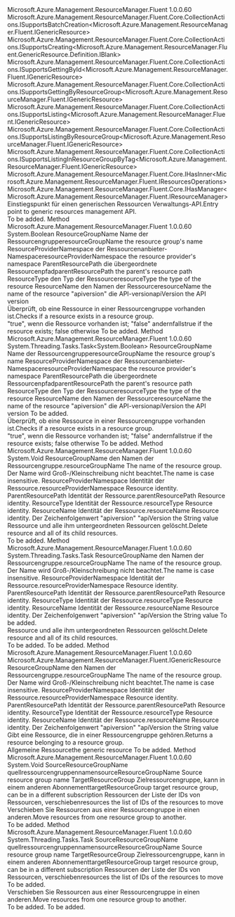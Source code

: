 <Type Name="IGenericResources" FullName="Microsoft.Azure.Management.ResourceManager.Fluent.IGenericResources">
  <TypeSignature Language="C#" Value="public interface IGenericResources : Microsoft.Azure.Management.ResourceManager.Fluent.Core.CollectionActions.ISupportsBatchCreation&lt;Microsoft.Azure.Management.ResourceManager.Fluent.IGenericResource&gt;, Microsoft.Azure.Management.ResourceManager.Fluent.Core.CollectionActions.ISupportsCreating&lt;Microsoft.Azure.Management.ResourceManager.Fluent.GenericResource.Definition.IBlank&gt;, Microsoft.Azure.Management.ResourceManager.Fluent.Core.CollectionActions.ISupportsGettingById&lt;Microsoft.Azure.Management.ResourceManager.Fluent.IGenericResource&gt;, Microsoft.Azure.Management.ResourceManager.Fluent.Core.CollectionActions.ISupportsGettingByResourceGroup&lt;Microsoft.Azure.Management.ResourceManager.Fluent.IGenericResource&gt;, Microsoft.Azure.Management.ResourceManager.Fluent.Core.CollectionActions.ISupportsListing&lt;Microsoft.Azure.Management.ResourceManager.Fluent.IGenericResource&gt;, Microsoft.Azure.Management.ResourceManager.Fluent.Core.CollectionActions.ISupportsListingByResourceGroup&lt;Microsoft.Azure.Management.ResourceManager.Fluent.IGenericResource&gt;, Microsoft.Azure.Management.ResourceManager.Fluent.Core.CollectionActions.ISupportsListingInResourceGroupByTag&lt;Microsoft.Azure.Management.ResourceManager.Fluent.IGenericResource&gt;, Microsoft.Azure.Management.ResourceManager.Fluent.Core.IHasInner&lt;Microsoft.Azure.Management.ResourceManager.Fluent.IResourcesOperations&gt;, Microsoft.Azure.Management.ResourceManager.Fluent.Core.IHasManager&lt;Microsoft.Azure.Management.ResourceManager.Fluent.IResourceManager&gt;" />
  <TypeSignature Language="ILAsm" Value=".class public interface auto ansi abstract IGenericResources implements class Microsoft.Azure.Management.ResourceManager.Fluent.Core.CollectionActions.ISupportsBatchCreation`1&lt;class Microsoft.Azure.Management.ResourceManager.Fluent.IGenericResource&gt;, class Microsoft.Azure.Management.ResourceManager.Fluent.Core.CollectionActions.ISupportsCreating`1&lt;class Microsoft.Azure.Management.ResourceManager.Fluent.GenericResource.Definition.IBlank&gt;, class Microsoft.Azure.Management.ResourceManager.Fluent.Core.CollectionActions.ISupportsGettingById`1&lt;class Microsoft.Azure.Management.ResourceManager.Fluent.IGenericResource&gt;, class Microsoft.Azure.Management.ResourceManager.Fluent.Core.CollectionActions.ISupportsGettingByResourceGroup`1&lt;class Microsoft.Azure.Management.ResourceManager.Fluent.IGenericResource&gt;, class Microsoft.Azure.Management.ResourceManager.Fluent.Core.CollectionActions.ISupportsListing`1&lt;class Microsoft.Azure.Management.ResourceManager.Fluent.IGenericResource&gt;, class Microsoft.Azure.Management.ResourceManager.Fluent.Core.CollectionActions.ISupportsListingByResourceGroup`1&lt;class Microsoft.Azure.Management.ResourceManager.Fluent.IGenericResource&gt;, class Microsoft.Azure.Management.ResourceManager.Fluent.Core.CollectionActions.ISupportsListingInResourceGroupByTag`1&lt;class Microsoft.Azure.Management.ResourceManager.Fluent.IGenericResource&gt;, class Microsoft.Azure.Management.ResourceManager.Fluent.Core.IHasInner`1&lt;class Microsoft.Azure.Management.ResourceManager.Fluent.IResourcesOperations&gt;, class Microsoft.Azure.Management.ResourceManager.Fluent.Core.IHasManager`1&lt;class Microsoft.Azure.Management.ResourceManager.Fluent.IResourceManager&gt;" />
  <TypeSignature Language="DocId" Value="T:Microsoft.Azure.Management.ResourceManager.Fluent.IGenericResources" />
  <TypeSignature Language="VB.NET" Value="Public Interface IGenericResources&#xA;Implements IHasInner(Of IResourcesOperations), IHasManager(Of IResourceManager), ISupportsBatchCreation(Of IGenericResource), ISupportsCreating(Of IBlank), ISupportsGettingById(Of IGenericResource), ISupportsGettingByResourceGroup(Of IGenericResource), ISupportsListing(Of IGenericResource), ISupportsListingByResourceGroup(Of IGenericResource), ISupportsListingInResourceGroupByTag(Of IGenericResource)" />
  <TypeSignature Language="F#" Value="type IGenericResources = interface&#xA;    interface ISupportsListing&lt;IGenericResource&gt;&#xA;    interface ISupportsListingByResourceGroup&lt;IGenericResource&gt;&#xA;    interface ISupportsListingInResourceGroupByTag&lt;IGenericResource&gt;&#xA;    interface ISupportsGettingByResourceGroup&lt;IGenericResource&gt;&#xA;    interface ISupportsGettingById&lt;IGenericResource&gt;&#xA;    interface ISupportsCreating&lt;IBlank&gt;&#xA;    interface ISupportsBatchCreation&lt;IGenericResource&gt;&#xA;    interface IHasManager&lt;IResourceManager&gt;&#xA;    interface IHasInner&lt;IResourcesOperations&gt;" />
  <AssemblyInfo>
    <AssemblyName>Microsoft.Azure.Management.ResourceManager.Fluent</AssemblyName>
    <AssemblyVersion>1.0.0.60</AssemblyVersion>
  </AssemblyInfo>
  <Interfaces>
    <Interface>
      <InterfaceName>Microsoft.Azure.Management.ResourceManager.Fluent.Core.CollectionActions.ISupportsBatchCreation&lt;Microsoft.Azure.Management.ResourceManager.Fluent.IGenericResource&gt;</InterfaceName>
    </Interface>
    <Interface>
      <InterfaceName>Microsoft.Azure.Management.ResourceManager.Fluent.Core.CollectionActions.ISupportsCreating&lt;Microsoft.Azure.Management.ResourceManager.Fluent.GenericResource.Definition.IBlank&gt;</InterfaceName>
    </Interface>
    <Interface>
      <InterfaceName>Microsoft.Azure.Management.ResourceManager.Fluent.Core.CollectionActions.ISupportsGettingById&lt;Microsoft.Azure.Management.ResourceManager.Fluent.IGenericResource&gt;</InterfaceName>
    </Interface>
    <Interface>
      <InterfaceName>Microsoft.Azure.Management.ResourceManager.Fluent.Core.CollectionActions.ISupportsGettingByResourceGroup&lt;Microsoft.Azure.Management.ResourceManager.Fluent.IGenericResource&gt;</InterfaceName>
    </Interface>
    <Interface>
      <InterfaceName>Microsoft.Azure.Management.ResourceManager.Fluent.Core.CollectionActions.ISupportsListing&lt;Microsoft.Azure.Management.ResourceManager.Fluent.IGenericResource&gt;</InterfaceName>
    </Interface>
    <Interface>
      <InterfaceName>Microsoft.Azure.Management.ResourceManager.Fluent.Core.CollectionActions.ISupportsListingByResourceGroup&lt;Microsoft.Azure.Management.ResourceManager.Fluent.IGenericResource&gt;</InterfaceName>
    </Interface>
    <Interface>
      <InterfaceName>Microsoft.Azure.Management.ResourceManager.Fluent.Core.CollectionActions.ISupportsListingInResourceGroupByTag&lt;Microsoft.Azure.Management.ResourceManager.Fluent.IGenericResource&gt;</InterfaceName>
    </Interface>
    <Interface>
      <InterfaceName>Microsoft.Azure.Management.ResourceManager.Fluent.Core.IHasInner&lt;Microsoft.Azure.Management.ResourceManager.Fluent.IResourcesOperations&gt;</InterfaceName>
    </Interface>
    <Interface>
      <InterfaceName>Microsoft.Azure.Management.ResourceManager.Fluent.Core.IHasManager&lt;Microsoft.Azure.Management.ResourceManager.Fluent.IResourceManager&gt;</InterfaceName>
    </Interface>
  </Interfaces>
  <Docs>
    <summary>
            <span data-ttu-id="bfb05-101">Einstiegspunkt für einen generischen Ressourcen Verwaltungs-API.</span><span class="sxs-lookup"><span data-stu-id="bfb05-101">Entry point to generic resources management API.</span></span>
            </summary>
    <remarks>To be added.</remarks>
  </Docs>
  <Members>
    <Member MemberName="CheckExistence">
      <MemberSignature Language="C#" Value="public bool CheckExistence (string resourceGroupName, string resourceProviderNamespace, string parentResourcePath, string resourceType, string resourceName, string apiVersion);" />
      <MemberSignature Language="ILAsm" Value=".method public hidebysig newslot virtual instance bool CheckExistence(string resourceGroupName, string resourceProviderNamespace, string parentResourcePath, string resourceType, string resourceName, string apiVersion) cil managed" />
      <MemberSignature Language="DocId" Value="M:Microsoft.Azure.Management.ResourceManager.Fluent.IGenericResources.CheckExistence(System.String,System.String,System.String,System.String,System.String,System.String)" />
      <MemberSignature Language="VB.NET" Value="Public Function CheckExistence (resourceGroupName As String, resourceProviderNamespace As String, parentResourcePath As String, resourceType As String, resourceName As String, apiVersion As String) As Boolean" />
      <MemberSignature Language="F#" Value="abstract member CheckExistence : string * string * string * string * string * string -&gt; bool" Usage="iGenericResources.CheckExistence (resourceGroupName, resourceProviderNamespace, parentResourcePath, resourceType, resourceName, apiVersion)" />
      <MemberType>Method</MemberType>
      <AssemblyInfo>
        <AssemblyName>Microsoft.Azure.Management.ResourceManager.Fluent</AssemblyName>
        <AssemblyVersion>1.0.0.60</AssemblyVersion>
      </AssemblyInfo>
      <ReturnValue>
        <ReturnType>System.Boolean</ReturnType>
      </ReturnValue>
      <Parameters>
        <Parameter Name="resourceGroupName" Type="System.String" />
        <Parameter Name="resourceProviderNamespace" Type="System.String" />
        <Parameter Name="parentResourcePath" Type="System.String" />
        <Parameter Name="resourceType" Type="System.String" />
        <Parameter Name="resourceName" Type="System.String" />
        <Parameter Name="apiVersion" Type="System.String" />
      </Parameters>
      <Docs>
        <param name="resourceGroupName"><span data-ttu-id="bfb05-102">ResourceGroupName Name der Ressourcengruppe</span><span class="sxs-lookup"><span data-stu-id="bfb05-102">resourceGroupName the resource group's name</span></span></param>
        <param name="resourceProviderNamespace"><span data-ttu-id="bfb05-103">ResourceProviderNamespace der Ressourcenanbieter-Namespace</span><span class="sxs-lookup"><span data-stu-id="bfb05-103">resourceProviderNamespace the resource provider's namespace</span></span></param>
        <param name="parentResourcePath"><span data-ttu-id="bfb05-104">ParentResourcePath die übergeordnete Ressourcenpfad</span><span class="sxs-lookup"><span data-stu-id="bfb05-104">parentResourcePath the parent's resource path</span></span></param>
        <param name="resourceType"><span data-ttu-id="bfb05-105">ResourceType den Typ der Ressource</span><span class="sxs-lookup"><span data-stu-id="bfb05-105">resourceType the type of the resource</span></span></param>
        <param name="resourceName"><span data-ttu-id="bfb05-106">ResourceName den Namen der Ressource</span><span class="sxs-lookup"><span data-stu-id="bfb05-106">resourceName the name of the resource</span></span></param>
        <param name="apiVersion"><span data-ttu-id="bfb05-107">"apiversion" die API-version</span><span class="sxs-lookup"><span data-stu-id="bfb05-107">apiVersion the API version</span></span></param>
        <summary>
            <span data-ttu-id="bfb05-108">Überprüft, ob eine Ressource in einer Ressourcengruppe vorhanden ist.</span><span class="sxs-lookup"><span data-stu-id="bfb05-108">Checks if a resource exists in a resource group.</span></span>
            </summary>
        <returns><span data-ttu-id="bfb05-109">"true", wenn die Ressource vorhanden ist; "false" andernfalls</span><span class="sxs-lookup"><span data-stu-id="bfb05-109">true if the resource exists; false otherwise</span></span></returns>
        <remarks>To be added.</remarks>
      </Docs>
    </Member>
    <Member MemberName="CheckExistenceAsync">
      <MemberSignature Language="C#" Value="public System.Threading.Tasks.Task&lt;bool&gt; CheckExistenceAsync (string resourceGroupName, string resourceProviderNamespace, string parentResourcePath, string resourceType, string resourceName, string apiVersion, System.Threading.CancellationToken cancellationToken = null);" />
      <MemberSignature Language="ILAsm" Value=".method public hidebysig newslot virtual instance class System.Threading.Tasks.Task`1&lt;bool&gt; CheckExistenceAsync(string resourceGroupName, string resourceProviderNamespace, string parentResourcePath, string resourceType, string resourceName, string apiVersion, valuetype System.Threading.CancellationToken cancellationToken) cil managed" />
      <MemberSignature Language="DocId" Value="M:Microsoft.Azure.Management.ResourceManager.Fluent.IGenericResources.CheckExistenceAsync(System.String,System.String,System.String,System.String,System.String,System.String,System.Threading.CancellationToken)" />
      <MemberSignature Language="F#" Value="abstract member CheckExistenceAsync : string * string * string * string * string * string * System.Threading.CancellationToken -&gt; System.Threading.Tasks.Task&lt;bool&gt;" Usage="iGenericResources.CheckExistenceAsync (resourceGroupName, resourceProviderNamespace, parentResourcePath, resourceType, resourceName, apiVersion, cancellationToken)" />
      <MemberType>Method</MemberType>
      <AssemblyInfo>
        <AssemblyName>Microsoft.Azure.Management.ResourceManager.Fluent</AssemblyName>
        <AssemblyVersion>1.0.0.60</AssemblyVersion>
      </AssemblyInfo>
      <ReturnValue>
        <ReturnType>System.Threading.Tasks.Task&lt;System.Boolean&gt;</ReturnType>
      </ReturnValue>
      <Parameters>
        <Parameter Name="resourceGroupName" Type="System.String" />
        <Parameter Name="resourceProviderNamespace" Type="System.String" />
        <Parameter Name="parentResourcePath" Type="System.String" />
        <Parameter Name="resourceType" Type="System.String" />
        <Parameter Name="resourceName" Type="System.String" />
        <Parameter Name="apiVersion" Type="System.String" />
        <Parameter Name="cancellationToken" Type="System.Threading.CancellationToken" />
      </Parameters>
      <Docs>
        <param name="resourceGroupName"><span data-ttu-id="bfb05-110">ResourceGroupName Name der Ressourcengruppe</span><span class="sxs-lookup"><span data-stu-id="bfb05-110">resourceGroupName the resource group's name</span></span></param>
        <param name="resourceProviderNamespace"><span data-ttu-id="bfb05-111">ResourceProviderNamespace der Ressourcenanbieter-Namespace</span><span class="sxs-lookup"><span data-stu-id="bfb05-111">resourceProviderNamespace the resource provider's namespace</span></span></param>
        <param name="parentResourcePath"><span data-ttu-id="bfb05-112">ParentResourcePath die übergeordnete Ressourcenpfad</span><span class="sxs-lookup"><span data-stu-id="bfb05-112">parentResourcePath the parent's resource path</span></span></param>
        <param name="resourceType"><span data-ttu-id="bfb05-113">ResourceType den Typ der Ressource</span><span class="sxs-lookup"><span data-stu-id="bfb05-113">resourceType the type of the resource</span></span></param>
        <param name="resourceName"><span data-ttu-id="bfb05-114">ResourceName den Namen der Ressource</span><span class="sxs-lookup"><span data-stu-id="bfb05-114">resourceName the name of the resource</span></span></param>
        <param name="apiVersion"><span data-ttu-id="bfb05-115">"apiversion" die API-version</span><span class="sxs-lookup"><span data-stu-id="bfb05-115">apiVersion the API version</span></span></param>
        <param name="cancellationToken">To be added.</param>
        <summary>
            <span data-ttu-id="bfb05-116">Überprüft, ob eine Ressource in einer Ressourcengruppe vorhanden ist.</span><span class="sxs-lookup"><span data-stu-id="bfb05-116">Checks if a resource exists in a resource group.</span></span>
            </summary>
        <returns><span data-ttu-id="bfb05-117">"true", wenn die Ressource vorhanden ist; "false" andernfalls</span><span class="sxs-lookup"><span data-stu-id="bfb05-117">true if the resource exists; false otherwise</span></span></returns>
        <remarks>To be added.</remarks>
      </Docs>
    </Member>
    <Member MemberName="Delete">
      <MemberSignature Language="C#" Value="public void Delete (string resourceGroupName, string resourceProviderNamespace, string parentResourcePath, string resourceType, string resourceName, string apiVersion);" />
      <MemberSignature Language="ILAsm" Value=".method public hidebysig newslot virtual instance void Delete(string resourceGroupName, string resourceProviderNamespace, string parentResourcePath, string resourceType, string resourceName, string apiVersion) cil managed" />
      <MemberSignature Language="DocId" Value="M:Microsoft.Azure.Management.ResourceManager.Fluent.IGenericResources.Delete(System.String,System.String,System.String,System.String,System.String,System.String)" />
      <MemberSignature Language="VB.NET" Value="Public Sub Delete (resourceGroupName As String, resourceProviderNamespace As String, parentResourcePath As String, resourceType As String, resourceName As String, apiVersion As String)" />
      <MemberSignature Language="F#" Value="abstract member Delete : string * string * string * string * string * string -&gt; unit" Usage="iGenericResources.Delete (resourceGroupName, resourceProviderNamespace, parentResourcePath, resourceType, resourceName, apiVersion)" />
      <MemberType>Method</MemberType>
      <AssemblyInfo>
        <AssemblyName>Microsoft.Azure.Management.ResourceManager.Fluent</AssemblyName>
        <AssemblyVersion>1.0.0.60</AssemblyVersion>
      </AssemblyInfo>
      <ReturnValue>
        <ReturnType>System.Void</ReturnType>
      </ReturnValue>
      <Parameters>
        <Parameter Name="resourceGroupName" Type="System.String" />
        <Parameter Name="resourceProviderNamespace" Type="System.String" />
        <Parameter Name="parentResourcePath" Type="System.String" />
        <Parameter Name="resourceType" Type="System.String" />
        <Parameter Name="resourceName" Type="System.String" />
        <Parameter Name="apiVersion" Type="System.String" />
      </Parameters>
      <Docs>
        <param name="resourceGroupName"><span data-ttu-id="bfb05-118">ResourceGroupName den Namen der Ressourcengruppe.</span><span class="sxs-lookup"><span data-stu-id="bfb05-118">resourceGroupName The name of the resource group.</span></span> <span data-ttu-id="bfb05-119">Der Name wird Groß-/Kleinschreibung nicht beachtet.</span><span class="sxs-lookup"><span data-stu-id="bfb05-119">The name is case insensitive.</span></span></param>
        <param name="resourceProviderNamespace"><span data-ttu-id="bfb05-120">ResourceProviderNamespace Identität der Ressource.</span><span class="sxs-lookup"><span data-stu-id="bfb05-120">resourceProviderNamespace Resource identity.</span></span></param>
        <param name="parentResourcePath"><span data-ttu-id="bfb05-121">ParentResourcePath Identität der Ressource.</span><span class="sxs-lookup"><span data-stu-id="bfb05-121">parentResourcePath Resource identity.</span></span></param>
        <param name="resourceType"><span data-ttu-id="bfb05-122">ResourceType Identität der Ressource.</span><span class="sxs-lookup"><span data-stu-id="bfb05-122">resourceType Resource identity.</span></span></param>
        <param name="resourceName"><span data-ttu-id="bfb05-123">ResourceName Identität der Ressource.</span><span class="sxs-lookup"><span data-stu-id="bfb05-123">resourceName Resource identity.</span></span></param>
        <param name="apiVersion"><span data-ttu-id="bfb05-124">Der Zeichenfolgenwert "apiversion" "</span><span class="sxs-lookup"><span data-stu-id="bfb05-124">apiVersion the String value</span></span></param>
        <summary>
            <span data-ttu-id="bfb05-125">Ressource und alle ihm untergeordneten Ressourcen gelöscht.</span><span class="sxs-lookup"><span data-stu-id="bfb05-125">Delete resource and all of its child resources.</span></span>
            </summary>
        <remarks>To be added.</remarks>
      </Docs>
    </Member>
    <Member MemberName="DeleteAsync">
      <MemberSignature Language="C#" Value="public System.Threading.Tasks.Task DeleteAsync (string resourceGroupName, string resourceProviderNamespace, string parentResourcePath, string resourceType, string resourceName, string apiVersion, System.Threading.CancellationToken cancellationToken = null);" />
      <MemberSignature Language="ILAsm" Value=".method public hidebysig newslot virtual instance class System.Threading.Tasks.Task DeleteAsync(string resourceGroupName, string resourceProviderNamespace, string parentResourcePath, string resourceType, string resourceName, string apiVersion, valuetype System.Threading.CancellationToken cancellationToken) cil managed" />
      <MemberSignature Language="DocId" Value="M:Microsoft.Azure.Management.ResourceManager.Fluent.IGenericResources.DeleteAsync(System.String,System.String,System.String,System.String,System.String,System.String,System.Threading.CancellationToken)" />
      <MemberSignature Language="F#" Value="abstract member DeleteAsync : string * string * string * string * string * string * System.Threading.CancellationToken -&gt; System.Threading.Tasks.Task" Usage="iGenericResources.DeleteAsync (resourceGroupName, resourceProviderNamespace, parentResourcePath, resourceType, resourceName, apiVersion, cancellationToken)" />
      <MemberType>Method</MemberType>
      <AssemblyInfo>
        <AssemblyName>Microsoft.Azure.Management.ResourceManager.Fluent</AssemblyName>
        <AssemblyVersion>1.0.0.60</AssemblyVersion>
      </AssemblyInfo>
      <ReturnValue>
        <ReturnType>System.Threading.Tasks.Task</ReturnType>
      </ReturnValue>
      <Parameters>
        <Parameter Name="resourceGroupName" Type="System.String" />
        <Parameter Name="resourceProviderNamespace" Type="System.String" />
        <Parameter Name="parentResourcePath" Type="System.String" />
        <Parameter Name="resourceType" Type="System.String" />
        <Parameter Name="resourceName" Type="System.String" />
        <Parameter Name="apiVersion" Type="System.String" />
        <Parameter Name="cancellationToken" Type="System.Threading.CancellationToken" />
      </Parameters>
      <Docs>
        <param name="resourceGroupName"><span data-ttu-id="bfb05-126">ResourceGroupName den Namen der Ressourcengruppe.</span><span class="sxs-lookup"><span data-stu-id="bfb05-126">resourceGroupName The name of the resource group.</span></span> <span data-ttu-id="bfb05-127">Der Name wird Groß-/Kleinschreibung nicht beachtet.</span><span class="sxs-lookup"><span data-stu-id="bfb05-127">The name is case insensitive.</span></span></param>
        <param name="resourceProviderNamespace"><span data-ttu-id="bfb05-128">ResourceProviderNamespace Identität der Ressource.</span><span class="sxs-lookup"><span data-stu-id="bfb05-128">resourceProviderNamespace Resource identity.</span></span></param>
        <param name="parentResourcePath"><span data-ttu-id="bfb05-129">ParentResourcePath Identität der Ressource.</span><span class="sxs-lookup"><span data-stu-id="bfb05-129">parentResourcePath Resource identity.</span></span></param>
        <param name="resourceType"><span data-ttu-id="bfb05-130">ResourceType Identität der Ressource.</span><span class="sxs-lookup"><span data-stu-id="bfb05-130">resourceType Resource identity.</span></span></param>
        <param name="resourceName"><span data-ttu-id="bfb05-131">ResourceName Identität der Ressource.</span><span class="sxs-lookup"><span data-stu-id="bfb05-131">resourceName Resource identity.</span></span></param>
        <param name="apiVersion"><span data-ttu-id="bfb05-132">Der Zeichenfolgenwert "apiversion" "</span><span class="sxs-lookup"><span data-stu-id="bfb05-132">apiVersion the String value</span></span></param>
        <param name="cancellationToken">To be added.</param>
        <summary>
            <span data-ttu-id="bfb05-133">Ressource und alle ihm untergeordneten Ressourcen gelöscht.</span><span class="sxs-lookup"><span data-stu-id="bfb05-133">Delete resource and all of its child resources.</span></span>
            </summary>
        <returns>To be added.</returns>
        <remarks>To be added.</remarks>
      </Docs>
    </Member>
    <Member MemberName="Get">
      <MemberSignature Language="C#" Value="public Microsoft.Azure.Management.ResourceManager.Fluent.IGenericResource Get (string resourceGroupName, string resourceProviderNamespace, string parentResourcePath, string resourceType, string resourceName, string apiVersion);" />
      <MemberSignature Language="ILAsm" Value=".method public hidebysig newslot virtual instance class Microsoft.Azure.Management.ResourceManager.Fluent.IGenericResource Get(string resourceGroupName, string resourceProviderNamespace, string parentResourcePath, string resourceType, string resourceName, string apiVersion) cil managed" />
      <MemberSignature Language="DocId" Value="M:Microsoft.Azure.Management.ResourceManager.Fluent.IGenericResources.Get(System.String,System.String,System.String,System.String,System.String,System.String)" />
      <MemberSignature Language="VB.NET" Value="Public Function Get (resourceGroupName As String, resourceProviderNamespace As String, parentResourcePath As String, resourceType As String, resourceName As String, apiVersion As String) As IGenericResource" />
      <MemberSignature Language="F#" Value="abstract member Get : string * string * string * string * string * string -&gt; Microsoft.Azure.Management.ResourceManager.Fluent.IGenericResource" Usage="iGenericResources.Get (resourceGroupName, resourceProviderNamespace, parentResourcePath, resourceType, resourceName, apiVersion)" />
      <MemberType>Method</MemberType>
      <AssemblyInfo>
        <AssemblyName>Microsoft.Azure.Management.ResourceManager.Fluent</AssemblyName>
        <AssemblyVersion>1.0.0.60</AssemblyVersion>
      </AssemblyInfo>
      <ReturnValue>
        <ReturnType>Microsoft.Azure.Management.ResourceManager.Fluent.IGenericResource</ReturnType>
      </ReturnValue>
      <Parameters>
        <Parameter Name="resourceGroupName" Type="System.String" />
        <Parameter Name="resourceProviderNamespace" Type="System.String" />
        <Parameter Name="parentResourcePath" Type="System.String" />
        <Parameter Name="resourceType" Type="System.String" />
        <Parameter Name="resourceName" Type="System.String" />
        <Parameter Name="apiVersion" Type="System.String" />
      </Parameters>
      <Docs>
        <param name="resourceGroupName"><span data-ttu-id="bfb05-134">ResourceGroupName den Namen der Ressourcengruppe.</span><span class="sxs-lookup"><span data-stu-id="bfb05-134">resourceGroupName The name of the resource group.</span></span> <span data-ttu-id="bfb05-135">Der Name wird Groß-/Kleinschreibung nicht beachtet.</span><span class="sxs-lookup"><span data-stu-id="bfb05-135">The name is case insensitive.</span></span></param>
        <param name="resourceProviderNamespace"><span data-ttu-id="bfb05-136">ResourceProviderNamespace Identität der Ressource.</span><span class="sxs-lookup"><span data-stu-id="bfb05-136">resourceProviderNamespace Resource identity.</span></span></param>
        <param name="parentResourcePath"><span data-ttu-id="bfb05-137">ParentResourcePath Identität der Ressource.</span><span class="sxs-lookup"><span data-stu-id="bfb05-137">parentResourcePath Resource identity.</span></span></param>
        <param name="resourceType"><span data-ttu-id="bfb05-138">ResourceType Identität der Ressource.</span><span class="sxs-lookup"><span data-stu-id="bfb05-138">resourceType Resource identity.</span></span></param>
        <param name="resourceName"><span data-ttu-id="bfb05-139">ResourceName Identität der Ressource.</span><span class="sxs-lookup"><span data-stu-id="bfb05-139">resourceName Resource identity.</span></span></param>
        <param name="apiVersion"><span data-ttu-id="bfb05-140">Der Zeichenfolgenwert "apiversion" "</span><span class="sxs-lookup"><span data-stu-id="bfb05-140">apiVersion the String value</span></span></param>
        <summary>
            <span data-ttu-id="bfb05-141">Gibt eine Ressource, die in einer Ressourcengruppe gehören.</span><span class="sxs-lookup"><span data-stu-id="bfb05-141">Returns a resource belonging to a resource group.</span></span>
            </summary>
        <returns><span data-ttu-id="bfb05-142">Allgemeine Ressource</span><span class="sxs-lookup"><span data-stu-id="bfb05-142">the generic resource</span></span></returns>
        <remarks>To be added.</remarks>
      </Docs>
    </Member>
    <Member MemberName="MoveResources">
      <MemberSignature Language="C#" Value="public void MoveResources (string sourceResourceGroupName, Microsoft.Azure.Management.ResourceManager.Fluent.IResourceGroup targetResourceGroup, System.Collections.Generic.IList&lt;string&gt; resources);" />
      <MemberSignature Language="ILAsm" Value=".method public hidebysig newslot virtual instance void MoveResources(string sourceResourceGroupName, class Microsoft.Azure.Management.ResourceManager.Fluent.IResourceGroup targetResourceGroup, class System.Collections.Generic.IList`1&lt;string&gt; resources) cil managed" />
      <MemberSignature Language="DocId" Value="M:Microsoft.Azure.Management.ResourceManager.Fluent.IGenericResources.MoveResources(System.String,Microsoft.Azure.Management.ResourceManager.Fluent.IResourceGroup,System.Collections.Generic.IList{System.String})" />
      <MemberSignature Language="VB.NET" Value="Public Sub MoveResources (sourceResourceGroupName As String, targetResourceGroup As IResourceGroup, resources As IList(Of String))" />
      <MemberSignature Language="F#" Value="abstract member MoveResources : string * Microsoft.Azure.Management.ResourceManager.Fluent.IResourceGroup * System.Collections.Generic.IList&lt;string&gt; -&gt; unit" Usage="iGenericResources.MoveResources (sourceResourceGroupName, targetResourceGroup, resources)" />
      <MemberType>Method</MemberType>
      <AssemblyInfo>
        <AssemblyName>Microsoft.Azure.Management.ResourceManager.Fluent</AssemblyName>
        <AssemblyVersion>1.0.0.60</AssemblyVersion>
      </AssemblyInfo>
      <ReturnValue>
        <ReturnType>System.Void</ReturnType>
      </ReturnValue>
      <Parameters>
        <Parameter Name="sourceResourceGroupName" Type="System.String" />
        <Parameter Name="targetResourceGroup" Type="Microsoft.Azure.Management.ResourceManager.Fluent.IResourceGroup" />
        <Parameter Name="resources" Type="System.Collections.Generic.IList&lt;System.String&gt;" />
      </Parameters>
      <Docs>
        <param name="sourceResourceGroupName"><span data-ttu-id="bfb05-143">SourceResourceGroupName quellressourcengruppennamen</span><span class="sxs-lookup"><span data-stu-id="bfb05-143">sourceResourceGroupName Source resource group name</span></span></param>
        <param name="targetResourceGroup"><span data-ttu-id="bfb05-144">TargetResourceGroup Zielressourcengruppe, kann in einem anderen Abonnement</span><span class="sxs-lookup"><span data-stu-id="bfb05-144">targetResourceGroup target resource group, can be in a different subscription</span></span></param>
        <param name="resources"><span data-ttu-id="bfb05-145">Ressourcen der Liste der IDs von Ressourcen, verschieben</span><span class="sxs-lookup"><span data-stu-id="bfb05-145">resources the list of IDs of the resources to move</span></span></param>
        <summary>
            <span data-ttu-id="bfb05-146">Verschieben Sie Ressourcen aus einer Ressourcengruppe in einen anderen.</span><span class="sxs-lookup"><span data-stu-id="bfb05-146">Move resources from one resource group to another.</span></span>
            </summary>
        <remarks>To be added.</remarks>
      </Docs>
    </Member>
    <Member MemberName="MoveResourcesAsync">
      <MemberSignature Language="C#" Value="public System.Threading.Tasks.Task MoveResourcesAsync (string sourceResourceGroupName, Microsoft.Azure.Management.ResourceManager.Fluent.IResourceGroup targetResourceGroup, System.Collections.Generic.IList&lt;string&gt; resources, System.Threading.CancellationToken cancellationToken = null);" />
      <MemberSignature Language="ILAsm" Value=".method public hidebysig newslot virtual instance class System.Threading.Tasks.Task MoveResourcesAsync(string sourceResourceGroupName, class Microsoft.Azure.Management.ResourceManager.Fluent.IResourceGroup targetResourceGroup, class System.Collections.Generic.IList`1&lt;string&gt; resources, valuetype System.Threading.CancellationToken cancellationToken) cil managed" />
      <MemberSignature Language="DocId" Value="M:Microsoft.Azure.Management.ResourceManager.Fluent.IGenericResources.MoveResourcesAsync(System.String,Microsoft.Azure.Management.ResourceManager.Fluent.IResourceGroup,System.Collections.Generic.IList{System.String},System.Threading.CancellationToken)" />
      <MemberSignature Language="F#" Value="abstract member MoveResourcesAsync : string * Microsoft.Azure.Management.ResourceManager.Fluent.IResourceGroup * System.Collections.Generic.IList&lt;string&gt; * System.Threading.CancellationToken -&gt; System.Threading.Tasks.Task" Usage="iGenericResources.MoveResourcesAsync (sourceResourceGroupName, targetResourceGroup, resources, cancellationToken)" />
      <MemberType>Method</MemberType>
      <AssemblyInfo>
        <AssemblyName>Microsoft.Azure.Management.ResourceManager.Fluent</AssemblyName>
        <AssemblyVersion>1.0.0.60</AssemblyVersion>
      </AssemblyInfo>
      <ReturnValue>
        <ReturnType>System.Threading.Tasks.Task</ReturnType>
      </ReturnValue>
      <Parameters>
        <Parameter Name="sourceResourceGroupName" Type="System.String" />
        <Parameter Name="targetResourceGroup" Type="Microsoft.Azure.Management.ResourceManager.Fluent.IResourceGroup" />
        <Parameter Name="resources" Type="System.Collections.Generic.IList&lt;System.String&gt;" />
        <Parameter Name="cancellationToken" Type="System.Threading.CancellationToken" />
      </Parameters>
      <Docs>
        <param name="sourceResourceGroupName"><span data-ttu-id="bfb05-147">SourceResourceGroupName quellressourcengruppennamen</span><span class="sxs-lookup"><span data-stu-id="bfb05-147">sourceResourceGroupName Source resource group name</span></span></param>
        <param name="targetResourceGroup"><span data-ttu-id="bfb05-148">TargetResourceGroup Zielressourcengruppe, kann in einem anderen Abonnement</span><span class="sxs-lookup"><span data-stu-id="bfb05-148">targetResourceGroup target resource group, can be in a different subscription</span></span></param>
        <param name="resources"><span data-ttu-id="bfb05-149">Ressourcen der Liste der IDs von Ressourcen, verschieben</span><span class="sxs-lookup"><span data-stu-id="bfb05-149">resources the list of IDs of the resources to move</span></span></param>
        <param name="cancellationToken">To be added.</param>
        <summary>
            <span data-ttu-id="bfb05-150">Verschieben Sie Ressourcen aus einer Ressourcengruppe in einen anderen.</span><span class="sxs-lookup"><span data-stu-id="bfb05-150">Move resources from one resource group to another.</span></span>
            </summary>
        <returns>To be added.</returns>
        <remarks>To be added.</remarks>
      </Docs>
    </Member>
  </Members>
</Type>